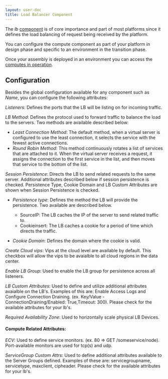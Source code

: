 ```yaml
---
layout: user-doc
title: Load Balancer Component
---
```


The _lb_ [component](./components.html) is of core importance and part of most platforms since it
defines the load balancing of request being received by the platform.

You can configure the compute component as part of your platform in design phase and specific to an environment in the
transition phase.

Once your assembly is deployed in an environment you can access the [computes in operation](../operation/compute.html).

## Configuration

Besides the global configuration available for any component such as _Name_, you can configure the
following attributes:

_Listeners_: Defines the ports that the LB will be listing on for incoming traffic.

_LB Method_: Defines the protocol used to forward traffic to balance the load to the servers. Two methods are available described below:
* _Least Connection Method_: The default method, when a virtual server is configured to use the least connection, it selects
the service with the fewest active connections.
* _Round Robin Method_: This method continuously rotates a list of services that are attached to it. When the virtual server receives a request, it
assigns the connection to the first service in the list, and then moves that service to the bottom of the list.

_Session Persistence_: Directs the LB to send related requests to the same server. Additional attributes described below if
session persistence is checked.  Persistence Type, Cookie Domain and LB Custom Attributes are shown when Session Persistence
is checked.
* _Persistence type_: Defines the method the LB will provide the persistence. Two available are described below.
    * SourceIP: The LB caches the IP of the server to send related traffic to.
    * Cookieinsert: The LB caches a cookie for a period of time which directs the traffic.

* _Cookie Domain_: Defines the domain where the cookie is valid.

_Create Cloud vips_: Vips at the cloud level are available by default. This checkbox will allow the vips to be avaialble to
all cloud regions in the data center.

_Enable LB Group_: Used to enable the LB group for persistence across all listeners.

_LB Custom Attributes_: Used to define and utilize additional attributes avaialble on the LB's. Examples of this are:
Enable Access Logs and Configure Connection Draining. (ex. Key/Value - ConnectionDraining/Enabled: True,Timeout: 300).
Please check for the available attributes for your lb's.

_Required Availability Zone_: Used to horizontally scale physical LB Devices.


#### Compute Related Attributes:
_ECV_: Used to define service monitors. (ex. 80 => GET /someservice/node). Port-available monitors are used for tcp(s) and udp.

_ServiceGroup Custom Attrs_: Used to define additional attributes available to the Server Groups defined. Examples of these are:
servicegroupname, servicetype, maxclient, cipheader. Please check for the available attributes for your lb's.

